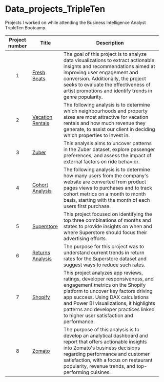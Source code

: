 # Data_projects_TripleTen
Projects I worked on while attending the Business Intelligence Analyst TripleTen Bootcamp.


| Project number | Title | Description |
| :-----------: |--------- |----------- |
| 1 | [Fresh Beats](https://github.com/MackP25/Data_projects_TripleTen/tree/main/Fresh%20Beats)| The goal of this project is to analyze data visualizations to extract actionable insights and recommendations aimed at improving user engagement and conversion. Additionally, the project seeks to evaluate the effectiveness of artist promotions and identify trends in genre popularity.|
| 2 | [Vacation Rentals](https://github.com/MackP25/Data_projects_TripleTen/tree/main/Vacation%20Rentals) | The following analysis is to determine which neighbourhoods and property sizes are most attractive for vacation rentals and how much revenue they generate, to assist our client in deciding which properties to invest in.|
| 3 | [Zuber](https://github.com/MackP25/Data_projects_TripleTen/tree/main/Zuber) | This analysis aims to uncover patterns in the Zuber dataset, explore passenger preferences, and assess the impact of external factors on ride behavior.|
| 4 | [Cohort Analysis](https://github.com/MackP25/Data_projects_TripleTen/tree/main/Cohort%20Analysis)| The following analysis is to determine how many users from the company's website are converted from product pages views to purchases and to track cohort metrics on a month to month basis, starting with the month of each users first purchase.|
| 5 | [Superstore](https://github.com/MackP25/Data_projects_TripleTen/tree/main/Superstore) | This project focused on identifying the top three combinations of months and states to provide insights on when and where Superstore should focus their advertising efforts.|
| 6 | [Returns Analysis](https://github.com/MackP25/Data_projects_TripleTen/tree/main/Returns%20Analysis) | The purpose for this project was to understand current trends in return rates for the Superstore dataset and suggest ways to reduce such rates.|
| 7 | [Shopify](https://github.com/MackP25/Data_projects_TripleTen/tree/main/Shopify) | This project analyzes app reviews, ratings, developer responsiveness, and engagement metrics on the Shopify platform to uncover key factors driving app success. Using DAX calculations and Power BI visualizations, it highlights patterns and developer practices linked to higher user satisfaction and performance.|
| 8 | [Zomato](https://github.com/MackP25/Data_projects_TripleTen/tree/main/Zomato)| The purpose of this analysis is to develop an analytical dashboard and report that offers actionable insights into Zomato's business decisions regarding performance and customer satisfaction, with a focus on restaurant popularity, revenue trends, and top-performing cuisines.|
